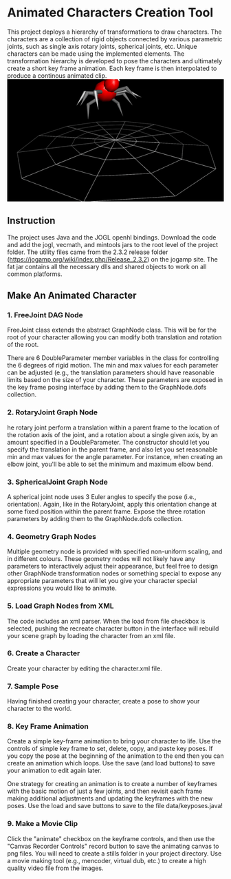 # Animated Characters Creation Tool

This project deploys a hierarchy of transformations to draw characters. The characters are a collection of rigid objects connected by various parametric joints, such as single axis rotary joints, spherical joints, etc. Unique characters can be made using the implemented elements. The transformation hierarchy is developed to pose the characters and ultimately create a short key frame animation. Each key frame is then interpolated to produce a continous animated clip.<br/>
 <img src="/spiderClip.gif">

## Instruction
The project uses Java and the JOGL openhl bindings.
Download the code and add the jogl, vecmath, and mintools jars to the root level of the project folder.
The utility files came from the 2.3.2 release folder (https://jogamp.org/wiki/index.php/Release_2.3.2) on the jogamp site. The fat jar contains all the necessary dlls and shared objects to work on all common platforms.

## Make An Animated Character

### 1. FreeJoint DAG Node
FreeJoint class extends the abstract GraphNode class. This will be for the root of your character allowing you can modify both translation and rotation of the root.

There are 6 DoubleParameter member variables in the class for controlling the 6 degrees of rigid motion. The min and max values for each parameter can be adjusted (e.g., the translation parameters should have reasonable limits based on the size of your character. These parameters are exposed in the key frame posing interface by adding them to the GraphNode.dofs collection.


### 2. RotaryJoint Graph Node 
he rotary joint perform a translation within a parent frame to the location of the rotation axis of the joint, and a rotation about a single given axis, by an amount specified in a DoubleParameter. The constructor should let you specify the translation in the parent frame, and also let you set reasonable min and max values for the angle parameter. For instance, when creating an elbow joint, you'll be able to set the minimum and maximum elbow bend.


### 3. SphericalJoint Graph Node
A spherical joint node uses 3 Euler angles to specify the pose (i.e., orientation). Again, like in the RotaryJoint, apply this orientation change at some fixed position within the parent frame. Expose the three rotation parameters by adding them to the GraphNode.dofs collection. 


### 4. Geometry Graph Nodes  
Multiple geometry node is provided with specified non-uniform scaling, and in different colours. These geometry nodes will not likely have any parameters to interactively adjust their appearance, but feel free to design other GraphNode transformation nodes or something special to expose any appropriate parameters that will let you give your character special expressions you would like to animate.


### 5. Load Graph Nodes from XML
The code includes an xml parser. When the load from file checkbox is selected, pushing the recreate character button in the interface will rebuild your scene graph by loading the character from an xml file.


### 6. Create a Character
Create your character by editing the character.xml file.


### 7. Sample Pose 
Having finished creating your character, create a pose to show your character to the world. 

### 8. Key Frame Animation 
Create a simple key-frame animation to bring your character to life. 
Use the controls of simple key frame to set, delete, copy, and paste key poses. If you copy the pose at the beginning of the animation to the end then you can create an animation which loops. Use the save (and load buttons) to save your animation to edit again later.

One strategy for creating an animation is to create a number of keyframes with the basic motion of just a few joints, and then revisit each frame making additional adjustments and updating the keyframes with the new poses. Use the load and save buttons to save to the file data/keyposes.java!

### 9. Make a Movie Clip
Click the "animate" checkbox on the keyframe controls, and then use the "Canvas Recorder Controls" record button to save the animating canvas to png files. You will need to create a stills folder in your project directory. Use a movie making tool (e.g., mencoder, virtual dub, etc.) to create a high quality video file from the images. 

